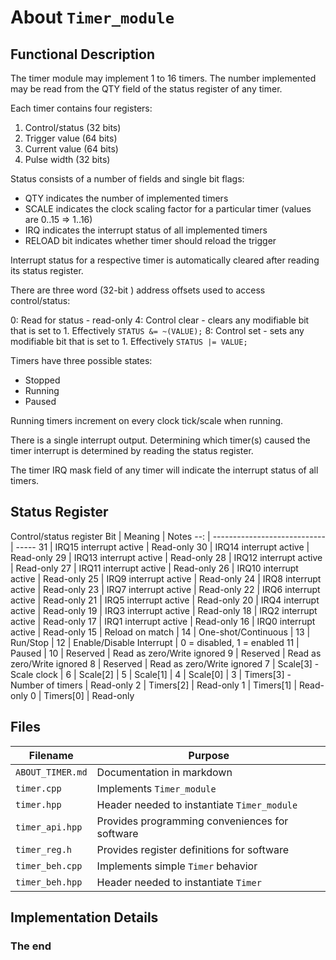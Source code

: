 About `Timer_module`
====================

Functional Description
----------------------

The timer module may implement 1 to 16 timers. The number implemented may be read
from the QTY field of the status register of any timer.

Each timer contains four registers:

1. Control/status (32 bits)
2. Trigger value (64 bits)
3. Current value (64 bits)
4. Pulse width (32 bits)

Status consists of a number of fields and single bit flags:

* QTY indicates the number of implemented timers
* SCALE indicates the clock scaling factor for a particular timer (values are 0..15 => 1..16)
* IRQ indicates the interrupt status of all implemented timers
* RELOAD bit indicates whether timer should reload the trigger

Interrupt status for a respective timer is automatically cleared after reading
its status register.

There are three word (32-bit ) address offsets used to access
control/status:

0: Read for status - read-only
4: Control clear - clears any modifiable bit that is set to 1. Effectively `STATUS &= ~(VALUE);`
8: Control set - sets any modifiable bit that is set to 1. Effectively `STATUS |= VALUE;`

Timers have three possible states:

*  Stopped
*  Running
*  Paused

Running timers increment on every clock tick/scale when running.

There is a single interrupt output. Determining which timer(s) caused the
timer interrupt is determined by reading the status register.

The timer IRQ mask field of any timer will indicate the interrupt status of
all timers.

Status Register
---------------

 Control/status register
 Bit | Meaning                      | Notes
 --: | ---------------------------- | -----
  31 | IRQ15 interrupt active       | Read-only 
  30 | IRQ14 interrupt active       | Read-only
  29 | IRQ13 interrupt active       | Read-only
  28 | IRQ12 interrupt active       | Read-only
  27 | IRQ11 interrupt active       | Read-only
  26 | IRQ10 interrupt active       | Read-only
  25 | IRQ9  interrupt active       | Read-only
  24 | IRQ8  interrupt active       | Read-only
  23 | IRQ7  interrupt active       | Read-only
  22 | IRQ6  interrupt active       | Read-only
  21 | IRQ5  interrupt active       | Read-only
  20 | IRQ4  interrupt active       | Read-only
  19 | IRQ3  interrupt active       | Read-only
  18 | IRQ2  interrupt active       | Read-only
  17 | IRQ1  interrupt active       | Read-only
  16 | IRQ0  interrupt active       | Read-only
  15 | Reload on match              | 
  14 | One-shot/Continuous          | 
  13 | Run/Stop                     | 
  12 | Enable/Disable Interrupt     | 0 = disabled, 1 = enabled
  11 | Paused                       | 
  10 | Reserved                     | Read as zero/Write ignored
   9 | Reserved                     | Read as zero/Write ignored
   8 | Reserved                     | Read as zero/Write ignored
   7 | Scale[3] - Scale clock       | 
   6 | Scale[2]                     | 
   5 | Scale[1]                     | 
   4 | Scale[0]                     | 
   3 | Timers[3] - Number of timers | Read-only
   2 | Timers[2]                    | Read-only
   1 | Timers[1]                    | Read-only
   0 | Timers[0]                    | Read-only

Files
-----

  Filename         | Purpose
  --------         | -------
  `ABOUT_TIMER.md` | Documentation in markdown
  `timer.cpp`      | Implements `Timer_module`
  `timer.hpp`      | Header needed to instantiate `Timer_module`
  `timer_api.hpp`  | Provides programming conveniences for software
  `timer_reg.h`    | Provides register definitions for software
  `timer_beh.cpp`  | Implements simple `Timer` behavior
  `timer_beh.hpp`  | Header needed to instantiate `Timer`

Implementation Details
----------------------


### The end
